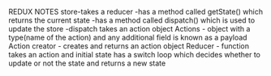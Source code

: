 REDUX NOTES
store-takes a reducer
-has a method called getState() which returns the current state
-has a method called dispatch() which is used to update the store
-dispatch takes an action object
Actions - object with a type(name of the action) and any additional field is known as a payload
Action creator - creates and returns an action object
Reducer - function takes an action and initial state has a switch loop 
which decides whether to update or not the state and returns a new state